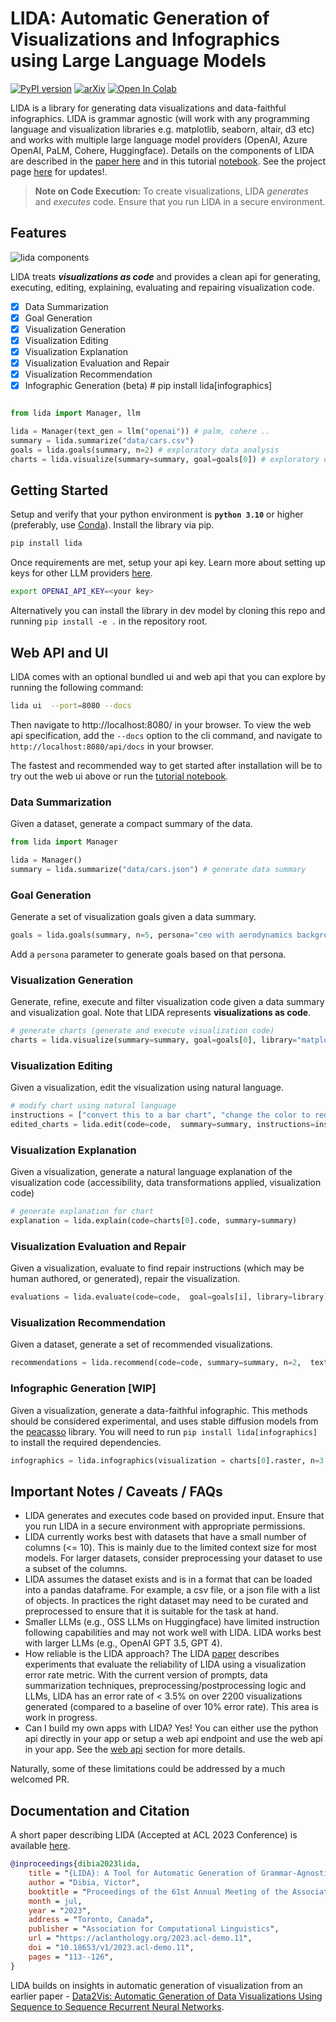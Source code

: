# LIDA: Automatic Generation of Visualizations and Infographics using Large Language Models

[![PyPI version](https://badge.fury.io/py/lida.svg)](https://badge.fury.io/py/lida)
[![arXiv](https://img.shields.io/badge/arXiv-2303.02927-<COLOR>.svg)](https://arxiv.org/abs/2303.02927)
<a target="_blank" href="https://colab.research.google.com/github/microsoft/lida/blob/main/notebooks/tutorial.ipynb">
<img src="https://colab.research.google.com/assets/colab-badge.svg" alt="Open In Colab"/>
</a>

<!-- <img src="docs/images/lidascreen.png" width="100%" /> -->

LIDA is a library for generating data visualizations and data-faithful infographics. LIDA is grammar agnostic (will work with any programming language and visualization libraries e.g. matplotlib, seaborn, altair, d3 etc) and works with multiple large language model providers (OpenAI, Azure OpenAI, PaLM, Cohere, Huggingface). Details on the components of LIDA are described in the [paper here](https://arxiv.org/abs/2303.02927) and in this tutorial [notebook](notebooks/tutorial.ipynb). See the project page [here](https://microsoft.github.io/lida/) for updates!.

> **Note on Code Execution:**
> To create visualizations, LIDA _generates_ and _executes_ code.
> Ensure that you run LIDA in a secure environment.

## Features

![lida components](docs/images/lidamodules.jpg)

LIDA treats _**visualizations as code**_ and provides a clean api for generating, executing, editing, explaining, evaluating and repairing visualization code.

- [x] Data Summarization
- [x] Goal Generation
- [x] Visualization Generation
- [x] Visualization Editing
- [x] Visualization Explanation
- [x] Visualization Evaluation and Repair
- [x] Visualization Recommendation
- [x] Infographic Generation (beta) # pip install lida[infographics]

```python

from lida import Manager, llm

lida = Manager(text_gen = llm("openai")) # palm, cohere ..
summary = lida.summarize("data/cars.csv")
goals = lida.goals(summary, n=2) # exploratory data analysis
charts = lida.visualize(summary=summary, goal=goals[0]) # exploratory data analysis
```

## Getting Started

Setup and verify that your python environment is **`python 3.10`** or higher (preferably, use [Conda](https://docs.conda.io/en/main/miniconda.html#installing)). Install the library via pip.

```bash
pip install lida
```

Once requirements are met, setup your api key. Learn more about setting up keys for other LLM providers [here](https://github.com/victordibia/llmx).

```bash
export OPENAI_API_KEY=<your key>
```

Alternatively you can install the library in dev model by cloning this repo and running `pip install -e .` in the repository root.

## Web API and UI

LIDA comes with an optional bundled ui and web api that you can explore by running the following command:

```bash
lida ui  --port=8080 --docs
```

Then navigate to http://localhost:8080/ in your browser. To view the web api specification, add the `--docs` option to the cli command, and navigate to `http://localhost:8080/api/docs` in your browser.

The fastest and recommended way to get started after installation will be to try out the web ui above or run the [tutorial notebook](notebooks/tutorial.ipynb).

### Data Summarization

Given a dataset, generate a compact summary of the data.

```python
from lida import Manager

lida = Manager()
summary = lida.summarize("data/cars.json") # generate data summary
```

### Goal Generation

Generate a set of visualization goals given a data summary.

```python
goals = lida.goals(summary, n=5, persona="ceo with aerodynamics background") # generate goals
```

Add a `persona` parameter to generate goals based on that persona.

### Visualization Generation

Generate, refine, execute and filter visualization code given a data summary and visualization goal. Note that LIDA represents **visualizations as code**.

```python
# generate charts (generate and execute visualization code)
charts = lida.visualize(summary=summary, goal=goals[0], library="matplotlib") # seaborn, ggplot ..
```

### Visualization Editing

Given a visualization, edit the visualization using natural language.

```python
# modify chart using natural language
instructions = ["convert this to a bar chart", "change the color to red", "change y axes label to Fuel Efficiency", "translate the title to french"]
edited_charts = lida.edit(code=code,  summary=summary, instructions=instructions, library=library, textgen_config=textgen_config)

```

### Visualization Explanation

Given a visualization, generate a natural language explanation of the visualization code (accessibility, data transformations applied, visualization code)

```python
# generate explanation for chart
explanation = lida.explain(code=charts[0].code, summary=summary)
```

### Visualization Evaluation and Repair

Given a visualization, evaluate to find repair instructions (which may be human authored, or generated), repair the visualization.

```python
evaluations = lida.evaluate(code=code,  goal=goals[i], library=library)
```

### Visualization Recommendation

Given a dataset, generate a set of recommended visualizations.

```python
recommendations = lida.recommend(code=code, summary=summary, n=2,  textgen_config=textgen_config)
```

### Infographic Generation [WIP]

Given a visualization, generate a data-faithful infographic. This methods should be considered experimental, and uses stable diffusion models from the [peacasso](https://github.com/victordibia/peacasso) library. You will need to run `pip install lida[infographics]` to install the required dependencies.

```python
infographics = lida.infographics(visualization = charts[0].raster, n=3, style_prompt="line art")
```

## Important Notes / Caveats / FAQs

- LIDA generates and executes code based on provided input. Ensure that you run LIDA in a secure environment with appropriate permissions.
- LIDA currently works best with datasets that have a small number of columns (<= 10). This is mainly due to the limited context size for most models. For larger datasets, consider preprocessing your dataset to use a subset of the columns.
- LIDA assumes the dataset exists and is in a format that can be loaded into a pandas dataframe. For example, a csv file, or a json file with a list of objects. In practices the right dataset may need to be curated and preprocessed to ensure that it is suitable for the task at hand.
- Smaller LLMs (e.g., OSS LLMs on Huggingface) have limited instruction following capabilities and may not work well with LIDA. LIDA works best with larger LLMs (e.g., OpenAI GPT 3.5, GPT 4).
- How reliable is the LIDA approach? The LIDA [paper](https://aclanthology.org/2023.acl-demo.11/) describes experiments that evaluate the reliability of LIDA using a visualization error rate metric. With the current version of prompts, data summarization techniques, preprocessing/postprocessing logic and LLMs, LIDA has an error rate of < 3.5% on over 2200 visualizations generated (compared to a baseline of over 10% error rate). This area is work in progress.
- Can I build my own apps with LIDA? Yes! You can either use the python api directly in your app or setup a web api endpoint and use the web api in your app. See the [web api](#web-api-and-ui) section for more details.

Naturally, some of these limitations could be addressed by a much welcomed PR.

## Documentation and Citation

A short paper describing LIDA (Accepted at ACL 2023 Conference) is available [here](https://arxiv.org/abs/2303.02927).

```bibtex
@inproceedings{dibia2023lida,
    title = "{LIDA}: A Tool for Automatic Generation of Grammar-Agnostic Visualizations and Infographics using Large Language Models",
    author = "Dibia, Victor",
    booktitle = "Proceedings of the 61st Annual Meeting of the Association for Computational Linguistics (Volume 3: System Demonstrations)",
    month = jul,
    year = "2023",
    address = "Toronto, Canada",
    publisher = "Association for Computational Linguistics",
    url = "https://aclanthology.org/2023.acl-demo.11",
    doi = "10.18653/v1/2023.acl-demo.11",
    pages = "113--126",
}
```

LIDA builds on insights in automatic generation of visualization from an earlier paper - [Data2Vis: Automatic Generation of Data Visualizations Using Sequence to Sequence Recurrent Neural Networks](https://arxiv.org/abs/1804.03126).

